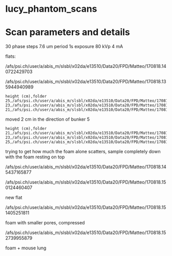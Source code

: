 # lucy_phantom_scans

# Scan parameters and details

30 phase steps
7.6 um period
1s exposure
80 kVp
4 mA

flats:

/afs/psi.ch/user/a/abis_m/slsbl/x02da/e13510/Data20/FPD/Matteo/170818.140722429703

/afs/psi.ch/user/a/abis_m/slsbl/x02da/e13510/Data20/FPD/Matteo/170818.135944940989

```
height (cm),folder
25,/afs/psi.ch/user/a/abis_m/slsbl/x02da/e13510/Data20/FPD/Matteo/170818.141645955425
23,/afs/psi.ch/user/a/abis_m/slsbl/x02da/e13510/Data20/FPD/Matteo/170818.142027148281
21,/afs/psi.ch/user/a/abis_m/slsbl/x02da/e13510/Data20/FPD/Matteo/170818.142346338932
```

moved 2 cm in the direction of bunker 5

```
height (cm),folder
21,/afs/psi.ch/user/a/abis_m/slsbl/x02da/e13510/Data20/FPD/Matteo/170818.142802538614
23,/afs/psi.ch/user/a/abis_m/slsbl/x02da/e13510/Data20/FPD/Matteo/170818.143141729355
25,/afs/psi.ch/user/a/abis_m/slsbl/x02da/e13510/Data20/FPD/Matteo/170818.143457923306
```


trying to get how much the foam alone scatters, sample completely down with the foam resting on top

/afs/psi.ch/user/a/abis_m/slsbl/x02da/e13510/Data20/FPD/Matteo/170818.145437165877

/afs/psi.ch/user/a/abis_m/slsbl/x02da/e13510/Data20/FPD/Matteo/170818.150124460407

new flat

/afs/psi.ch/user/a/abis_m/slsbl/x02da/e13510/Data20/FPD/Matteo/170818.151405251811

foam with smaller pores, compressed

/afs/psi.ch/user/a/abis_m/slsbl/x02da/e13510/Data20/FPD/Matteo/170818.152739955879

foam + mouse lung


